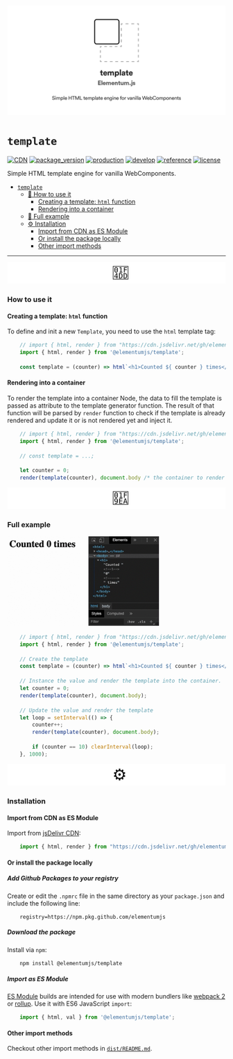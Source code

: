 ![template header][0]

# `template`

[![CDN](https://img.shields.io/badge/CDN-jsDelivr-blueviolet)][1]
[![package_version](https://img.shields.io/github/package-json/v/elementumjs/template)][2]
[![production](https://github.com/elementumjs/template/workflows/production/badge.svg)][3]
[![develop](https://github.com/elementumjs/template/workflows/develop/badge.svg)][4]
[![reference](https://img.shields.io/badge/docs-REFERENCE-blue)][5]
[![license](https://img.shields.io/github/license/elementumjs/template)][6]

Simple HTML template engine for vanilla WebComponents.

- [`template`][7]
  - [📝 How to use it][8]
    - [Creating a template: `html` function][9]
    - [Rendering into a container][10]
  - [🧪 Full example][11]
  - [⚙️ Installation][12]
    - [Import from CDN as ES Module][13]
    - [Or install the package locally][14]
    - [Other import methods][15]

---

<img src="https://raw.githubusercontent.com/elementumjs/template/develop/assets/how-to-use-it.svg"/>

### How to use it

#### Creating a template: `html` function

To define and init a new `Template`, you need to use the `html` template tag:

```javascript
    // import { html, render } from "https://cdn.jsdelivr.net/gh/elementumjs/template/dist/template.esm.js";
    import { html, render } from '@elementumjs/template';

    const template = (counter) => html`<h1>Counted ${ counter } times</h1>`;
```

#### Rendering into a container

To render the template into a container Node, the data to fill the template is passed as attribute to the template generator function. The result of that function will be parsed by `render` function to check if the template is already rendered and update it or is not rendered yet and inject it.

```javascript
    // import { html, render } from "https://cdn.jsdelivr.net/gh/elementumjs/template/dist/template.esm.js";
    import { html, render } from '@elementumjs/template';

    // const template = ...;

    let counter = 0;
    render(template(counter), document.body /* the container to render the template */);
```

<img src="https://raw.githubusercontent.com/elementumjs/template/develop/assets/full-example.svg"/>

### Full example

<img src="https://raw.githubusercontent.com/elementumjs/template/develop/assets/demo.gif" width="350"/>

```javascript
    // import { html, render } from "https://cdn.jsdelivr.net/gh/elementumjs/template/dist/template.esm.js";
    import { html, render } from '@elementumjs/template';

    // Create the template
    const template = (counter) => html`<h1>Counted ${ counter } times</h1>`;

    // Instance the value and render the template into the container.
    let counter = 0;
    render(template(counter), document.body);

    // Update the value and render the template
    let loop = setInterval(() => {
        counter++;
        render(template(counter), document.body);

        if (counter == 10) clearInterval(loop);
    }, 1000);
```

<img src="https://raw.githubusercontent.com/elementumjs/template/develop/assets/installation.svg"/>

### Installation

#### Import from CDN as ES Module

Import from  [jsDelivr CDN]():

```javascript
    import { html, render } from "https://cdn.jsdelivr.net/gh/elementumjs/template/dist/template.esm.js";
```

#### Or install the package locally

##### Add Github Packages to your registry

Create or edit the `.npmrc` file in the same directory as your `package.json` and include the following line:

```
    registry=https://npm.pkg.github.com/elementumjs
```

##### Download the package

Install via `npm`:

```sh
    npm install @elementumjs/template
```

##### Import as ES Module

[ES Module](http://exploringjs.com/es6/ch_modules.html) builds are intended for use with modern bundlers like [webpack 2](https://webpack.js.org) or [rollup](http://rollupjs.org/). Use it with ES6 JavaScript `import`:
  
```javascript
    import { html, val } from '@elementumjs/template';
```

#### Other import methods

Checkout other import methods in [`dist/README.md`](./dist/README.md).

[0]: assets/header.png

[1]: https://cdn.jsdelivr.net/gh/elementumjs/template/dist/template.umd.js

[2]: https://github.com/elementumjs/template/packages/

[3]: https://github.com/elementumjs/template/actions?query=workflow%3Aproduction

[4]: https://github.com/elementumjs/template/actions?query=workflow%3Adevelop

[5]: REFERENCE.md

[6]: LICENSE

[7]: #template

[8]: #how-to-use-it

[9]: #creating-a-template-html-function

[10]: #rendering-into-a-container

[11]: #full-example

[12]: #installation

[13]: #import-from-cdn-as-es.module

[14]: #or-install-the-package-locally

[15]: #other-import-methods